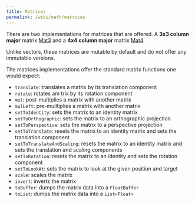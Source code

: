 ```yaml
---
title: Matrices
permalink: /wiki/math/matrices
---
```


There are two implementations for matrices that are offered. A **3x3 column major** matrix [Mat3](https://github.com/littlektframework/littlekt/blob/master/core/src/commonMain/kotlin/com/lehaine/littlekt/math/Mat3.kt) and a **4x4 column major** matrix [Mat4](https://github.com/littlektframework/littlekt/blob/master/core/src/commonMain/kotlin/com/lehaine/littlekt/math/Mat4.kt).

Unlike vectors, these matrices are mutable by default and do not offer any immutable versions.

The matrices implementations offer the standard matrix functions one would expect:

-   `translate`: translates a matrix by its translation component
-   `rotate`: rotates am trix by its rotation component
-   `mul`: post-multiplies a matrix with another matrix
-   `mulLeft`: pre-muiltiplies a matrix with another matrix
-   `setToIdentity`: sets the matrix to an identity matrix
-   `setToOrthographic`: sets the matrix to an orthographic projection
-   `setToPerspective`: sets the matrix to a perspective projection
-   `setToTranslate`: resets the matrix to an identity matrix and sets the translation component
-   `setToTranslateAndScaling`: resets the matrix to an identity matrix and sets the translation and scaling components
-   `setToRotation`: resets the matrix to an identity and sets the rotation component
-   `setToLookAt`: sets the matrix to look at the given position and target
-   `scale`: scales the matrix
-   `invert`: inverts the matrix
-   `toBuffer`: dumps the matrix data into a `FloatBuffer`
-   `toList`: dumps the matrix data into a `List<Float>`
